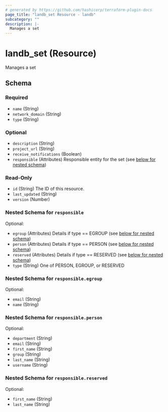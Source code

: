 ```yaml
---
# generated by https://github.com/hashicorp/terraform-plugin-docs
page_title: "landb_set Resource - landb"
subcategory: ""
description: |-
  Manages a set
---
```


# landb_set (Resource)

Manages a set



<!-- schema generated by tfplugindocs -->
## Schema

### Required

- `name` (String)
- `network_domain` (String)
- `type` (String)

### Optional

- `description` (String)
- `project_url` (String)
- `receive_notifications` (Boolean)
- `responsible` (Attributes) Responsible entity for the set (see [below for nested schema](#nestedatt--responsible))

### Read-Only

- `id` (String) The ID of this resource.
- `last_updated` (String)
- `version` (Number)

<a id="nestedatt--responsible"></a>
### Nested Schema for `responsible`

Optional:

- `egroup` (Attributes) Details if type == EGROUP (see [below for nested schema](#nestedatt--responsible--egroup))
- `person` (Attributes) Details if type == PERSON (see [below for nested schema](#nestedatt--responsible--person))
- `reserved` (Attributes) Details if type == RESERVED (see [below for nested schema](#nestedatt--responsible--reserved))
- `type` (String) One of PERSON, EGROUP, or RESERVED

<a id="nestedatt--responsible--egroup"></a>
### Nested Schema for `responsible.egroup`

Optional:

- `email` (String)
- `name` (String)


<a id="nestedatt--responsible--person"></a>
### Nested Schema for `responsible.person`

Optional:

- `department` (String)
- `email` (String)
- `first_name` (String)
- `group` (String)
- `last_name` (String)
- `username` (String)


<a id="nestedatt--responsible--reserved"></a>
### Nested Schema for `responsible.reserved`

Optional:

- `first_name` (String)
- `last_name` (String)
